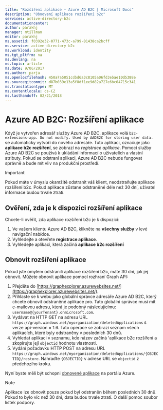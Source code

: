 ```yaml
---
title: "Rozšíření aplikace – Azure AD B2C | Microsoft Docs"
description: "Obnovení aplikace rozšíření b2c"
services: active-directory-b2c
documentationcenter: 
author: parakhj
manager: mtillman
editor: parakhj
ms.assetid: f0392e32-0771-473c-a799-81438ca2bcff
ms.service: active-directory-b2c
ms.workload: identity
ms.tgt_pltfrm: na
ms.devlang: na
ms.topic: article
ms.date: 9/06/2017
ms.author: parja
ms.openlocfilehash: 450a7a5051cdbd6a3c8105a06fd3ebae10d5388e
ms.sourcegitcommit: d87b039e13a5f8df1ee9d82a727e6bc04715c341
ms.translationtype: MT
ms.contentlocale: cs-CZ
ms.lasthandoff: 02/21/2018
---
```

# <a name="azure-ad-b2c-extensions-app"></a>Azure AD B2C: Rozšíření aplikace

Když je vytvořen adresář služby Azure AD B2C, aplikace volá `b2c-extensions-app. Do not modify. Used by AADB2C for storing user data.` se automaticky vytvoří do nového adresáře. Tuto aplikaci, označuje jako **aplikace b2c rozšíření**, se zobrazí na *registrace aplikace*. Pomocí služby Azure AD B2C se používá k ukládání informací o uživatelích a vlastní atributy. Pokud se odstraní aplikaci, Azure AD B2C nebude fungovat správně a bude mít vliv na produkční prostředí.

> [!IMPORTANT]
> Pokud máte v úmyslu okamžitě odstranit váš klient, neodstraňujte aplikace rozšíření b2c. Pokud aplikace zůstane odstraněné déle než 30 dní, uživatel informace budou trvale ztratí.

## <a name="verifying-that-the-extensions-app-is-present"></a>Ověření, zda je k dispozici rozšíření aplikace

Chcete-li ověřit, zda aplikace rozšíření b2c je k dispozici:

1. Ve vašem klientu Azure AD B2C, klikněte na **všechny služby** v levé navigační nabídce.
1. Vyhledejte a otevřete **registrace aplikace**.
1. Vyhledejte aplikaci, která začíná **aplikace b2c rozšíření**

## <a name="recover-the-extensions-app"></a>Obnovit rozšíření aplikace

Pokud jste omylem odstranili aplikace rozšíření b2c, máte 30 dní, jak jej obnovit. Můžete obnovit aplikace pomocí rozhraní Graph API:

1. Přejděte do [https://graphexplorer.azurewebsites.net/](https://graphexplorer.azurewebsites.net/).
1. Přihlaste se k webu jako globální správce adresáře Azure AD B2C, který chcete obnovit odstraněné aplikace pro. Tato globální správce musí mít e-mailovou adresu, která je podobný následujícímu: `username@{yourTenant}.onmicrosoft.com`.
1. Vydávat na HTTP GET na adresu URL `https://graph.windows.net/myorganization/deletedApplications` s verze api-version = 1.6. Tato operace se zobrazí seznam všech aplikacích, které byly odstraněny v posledních 30 dnů.
1. Vyhledat aplikaci v seznamu, kde název začíná 'aplikace b2c rozšíření a zkopírujte její `objectid` hodnotu vlastnosti.
1. Vydání požadavku HTTP POST na adresu URL `https://graph.windows.net/myorganization/deletedApplications/{OBJECTID}/restore`. Nahraďte `{OBJECTID}` v adrese URL se `objectid` z předchozího kroku. 

Nyní byste měli být schopni [obnovené aplikace](#verifying-that-the-extensions-app-is-present) na portálu Azure.

> [!NOTE]
> Aplikace lze obnovit pouze pokud byl odstraněn během posledních 30 dnů. Pokud to bylo víc než 30 dní, data budou trvale ztratí. O další pomoc soubor lístek podpory.